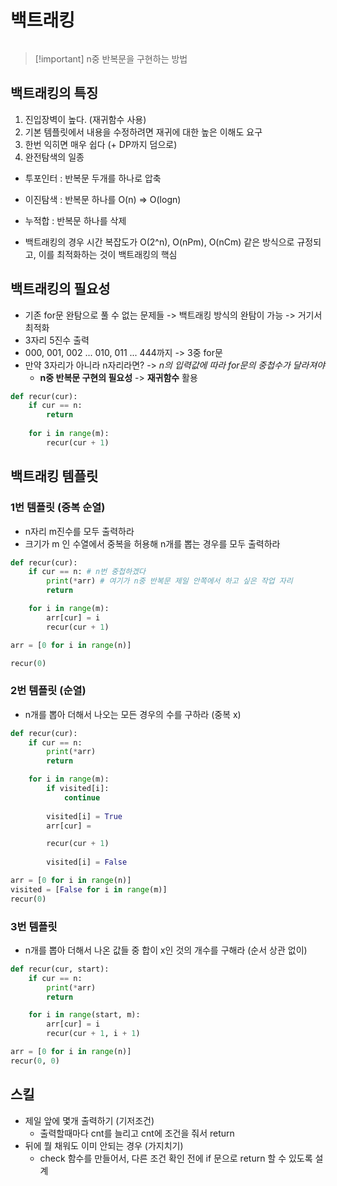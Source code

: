 # 백트래킹

```table-of-contents
```

> [!important] n중 반복문을 구현하는 방법


## 백트래킹의 특징

1. 진입장벽이 높다. (재귀함수 사용)
2. 기본 템플릿에서 내용을 수정하려면 재귀에 대한 높은 이해도 요구
3. 한번 익히면 매우 쉽다 (+ DP까지 덤으로)
4. 완전탐색의 일종

- 투포인터 : 반복문 두개를 하나로 압축
- 이진탐색 : 반복문 하나를 O(n) => O(logn)
- 누적합 : 반복문 하나를 삭제

- 백트래킹의 경우 시간 복잡도가 O(2^n), O(nPm), O(nCm) 같은 방식으로 규정되고, 이를 최적화하는 것이 백트래킹의 핵심


## 백트래킹의 필요성

- 기존 for문 완탐으로 풀 수 없는 문제들 -> 백트래킹 방식의 완탐이 가능 -> 거기서 최적화
- 3자리 5진수 출력
- 000, 001, 002 ... 010, 011 ... 444까지 -> 3중 for문
- 만약 3자리가 아니라 n자리라면? -> *n의 입력값에 따라 for문의 중첩수가 달라져야*
	- **n중 반복문 구현의 필요성** -> **재귀함수** 활용

```python
def recur(cur):
	if cur == n:
		return
		
	for i in range(m):
		recur(cur + 1)
```


##  백트래킹 템플릿

### 1번 템플릿 (중복 순열)
- n자리 m진수를 모두 출력하라 
- 크기가 m 인 수열에서 중복을 허용해 n개를 뽑는 경우를 모두 출력하라
```python
def recur(cur):
	if cur == n: # n번 중첩하겠다
		print(*arr) # 여기가 n중 반복문 제일 안쪽에서 하고 싶은 작업 자리
		return	

	for i in range(m):
		arr[cur] = i
		recur(cur + 1)

arr = [0 for i in range(n)]

recur(0)

```

### 2번 템플릿 (순열)
- n개를 뽑아 더해서 나오는 모든 경우의 수를 구하라 (중복 x)

```python
def recur(cur):
	if cur == n:
		print(*arr)
		return

	for i in range(m):
		if visited[i]:
			continue
			
		visited[i] = True
		arr[cur] = 

		recur(cur + 1)
		
		visited[i] = False

arr = [0 for i in range(n)]
visited = [False for i in range(m)]
recur(0)

```


### 3번 템플릿 
- n개를 뽑아 더해서 나온 값들 중 합이 x인 것의 개수를 구해라 (순서 상관 없이)

```python
def recur(cur, start):
	if cur == n:
		print(*arr)
		return

	for i in range(start, m):
		arr[cur] = i
		recur(cur + 1, i + 1)

arr = [0 for i in range(n)]
recur(0, 0)
```


## 스킬

- 제일 앞에 몇개 출력하기 (기저조건)
	- 출력할때마다 cnt를 늘리고 cnt에 조건을 줘서 return
- 뒤에 뭘 채워도 이미 안되는 경우 (가지치기)
	- check 함수를 만들어서, 다른 조건 확인 전에 if 문으로 return 할 수 있도록 설계